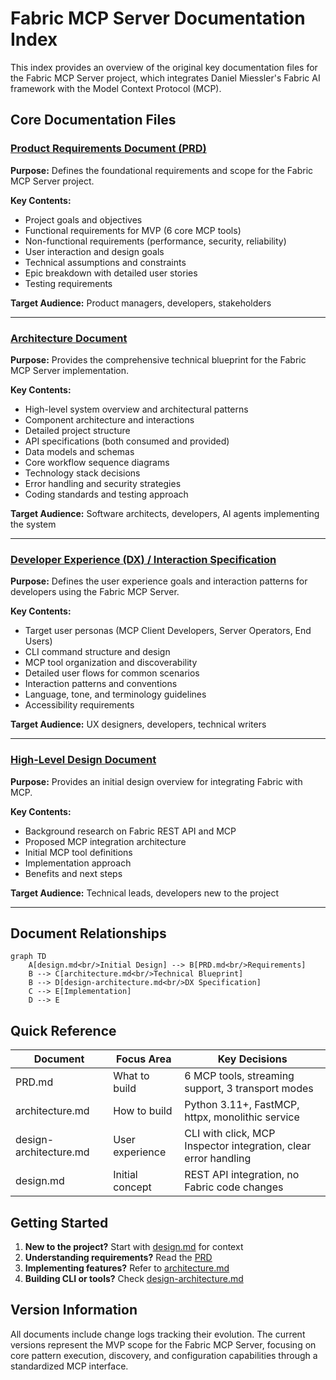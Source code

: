# Fabric MCP Server Documentation Index

This index provides an overview of the original key documentation files for the Fabric MCP Server project, which integrates Daniel Miessler's Fabric AI framework with the Model Context Protocol (MCP).

## Core Documentation Files

### [Product Requirements Document (PRD)](PRD.md)

**Purpose:** Defines the foundational requirements and scope for the Fabric MCP Server project.

**Key Contents:**

- Project goals and objectives
- Functional requirements for MVP (6 core MCP tools)
- Non-functional requirements (performance, security, reliability)
- User interaction and design goals
- Technical assumptions and constraints
- Epic breakdown with detailed user stories
- Testing requirements

**Target Audience:** Product managers, developers, stakeholders

---

### [Architecture Document](architecture.md)

**Purpose:** Provides the comprehensive technical blueprint for the Fabric MCP Server implementation.

**Key Contents:**

- High-level system overview and architectural patterns
- Component architecture and interactions
- Detailed project structure
- API specifications (both consumed and provided)
- Data models and schemas
- Core workflow sequence diagrams
- Technology stack decisions
- Error handling and security strategies
- Coding standards and testing approach

**Target Audience:** Software architects, developers, AI agents implementing the system

---

### [Developer Experience (DX) / Interaction Specification](design-architecture.md)

**Purpose:** Defines the user experience goals and interaction patterns for developers using the Fabric MCP Server.

**Key Contents:**

- Target user personas (MCP Client Developers, Server Operators, End Users)
- CLI command structure and design
- MCP tool organization and discoverability
- Detailed user flows for common scenarios
- Interaction patterns and conventions
- Language, tone, and terminology guidelines
- Accessibility requirements

**Target Audience:** UX designers, developers, technical writers

---

### [High-Level Design Document](design.md)

**Purpose:** Provides an initial design overview for integrating Fabric with MCP.

**Key Contents:**

- Background research on Fabric REST API and MCP
- Proposed MCP integration architecture
- Initial MCP tool definitions
- Implementation approach
- Benefits and next steps

**Target Audience:** Technical leads, developers new to the project

---

## Document Relationships

```mermaid
graph TD
    A[design.md<br/>Initial Design] --> B[PRD.md<br/>Requirements]
    B --> C[architecture.md<br/>Technical Blueprint]
    B --> D[design-architecture.md<br/>DX Specification]
    C --> E[Implementation]
    D --> E
```

## Quick Reference

| Document | Focus Area | Key Decisions |
|----------|------------|---------------|
| PRD.md | What to build | 6 MCP tools, streaming support, 3 transport modes |
| architecture.md | How to build | Python 3.11+, FastMCP, httpx, monolithic service |
| design-architecture.md | User experience | CLI with click, MCP Inspector integration, clear error handling |
| design.md | Initial concept | REST API integration, no Fabric code changes |

## Getting Started

1. **New to the project?** Start with [design.md](design.md) for context
2. **Understanding requirements?** Read the [PRD](PRD.md)
3. **Implementing features?** Refer to [architecture.md](architecture.md)
4. **Building CLI or tools?** Check [design-architecture.md](design-architecture.md)

## Version Information

All documents include change logs tracking their evolution. The current versions represent the MVP scope for the Fabric MCP Server, focusing on core pattern execution, discovery, and configuration capabilities through a standardized MCP interface.
